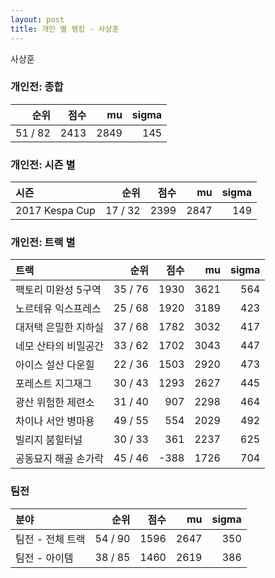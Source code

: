 ```yaml
---
layout: post
title: 개인 별 랭킹 - 사상훈
---
```


사상훈

### 개인전: 종합

| 순위 | 점수 | mu | sigma |
|---:|---:|---:|---:|
| 51 / 82 | 2413 | 2849 | 145 |

### 개인전: 시즌 별

| 시즌 | 순위 | 점수 | mu | sigma |
|:---|---:|---:|---:|---:|
| 2017 Kespa Cup | 17 / 32 | 2399 | 2847 | 149 |

### 개인전: 트랙 별

| 트랙 | 순위 | 점수 | mu | sigma |
|:---|---:|---:|---:|---:|
| 팩토리 미완성 5구역 | 35 / 76 | 1930 | 3621 | 564 |
| 노르테유 익스프레스 | 25 / 68 | 1920 | 3189 | 423 |
| 대저택 은밀한 지하실 | 37 / 68 | 1782 | 3032 | 417 |
| 네모 산타의 비밀공간 | 33 / 62 | 1702 | 3043 | 447 |
| 아이스 설산 다운힐 | 22 / 36 | 1503 | 2920 | 473 |
| 포레스트 지그재그 | 30 / 43 | 1293 | 2627 | 445 |
| 광산 위험한 제련소 | 31 / 40 | 907 | 2298 | 464 |
| 차이나 서안 병마용 | 49 / 55 | 554 | 2029 | 492 |
| 빌리지 붐힐터널 | 30 / 33 | 361 | 2237 | 625 |
| 공동묘지 해골 손가락 | 45 / 46 | -388 | 1726 | 704 |

### 팀전

| 분야 | 순위 | 점수 | mu | sigma |
|:---|---:|---:|---:|---:|
| 팀전 - 전체 트랙 | 54 / 90 | 1596 | 2647 | 350 |
| 팀전 - 아이템 | 38 / 85 | 1460 | 2619 | 386 |
